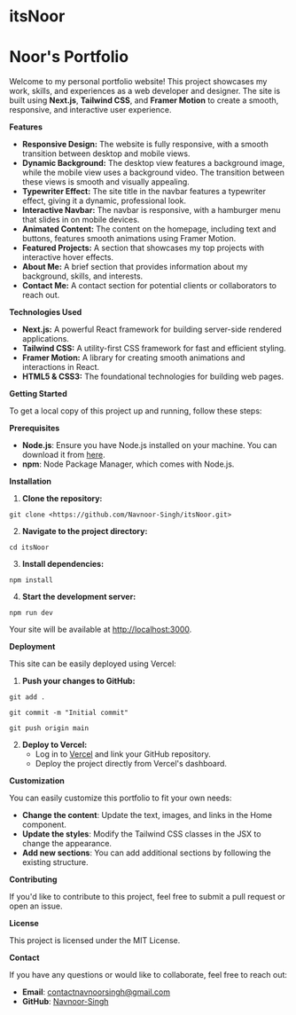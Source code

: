 # itsNoor
# Noor's Portfolio

Welcome to my personal portfolio website! This project showcases my work, skills, and experiences as a web developer and designer. The site is built using **Next.js**, **Tailwind CSS**, and **Framer Motion** to create a smooth, responsive, and interactive user experience.

**Features**

- **Responsive Design:** The website is fully responsive, with a smooth transition between desktop and mobile views.
- **Dynamic Background:** The desktop view features a background image, while the mobile view uses a background video. The transition between these views is smooth and visually appealing.
- **Typewriter Effect:** The site title in the navbar features a typewriter effect, giving it a dynamic, professional look.
- **Interactive Navbar:** The navbar is responsive, with a hamburger menu that slides in on mobile devices.
- **Animated Content:** The content on the homepage, including text and buttons, features smooth animations using Framer Motion.
- **Featured Projects:** A section that showcases my top projects with interactive hover effects.
- **About Me:** A brief section that provides information about my background, skills, and interests.
- **Contact Me:** A contact section for potential clients or collaborators to reach out.

**Technologies Used**

- **Next.js:** A powerful React framework for building server-side rendered applications.
- **Tailwind CSS:** A utility-first CSS framework for fast and efficient styling.
- **Framer Motion:** A library for creating smooth animations and interactions in React.
- **HTML5 & CSS3:** The foundational technologies for building web pages.

**Getting Started**

To get a local copy of this project up and running, follow these steps:

**Prerequisites**

- **Node.js**: Ensure you have Node.js installed on your machine. You can download it from [here](https://nodejs.org/).
- **npm**: Node Package Manager, which comes with Node.js.

**Installation**

1. **Clone the repository:**

```
git clone <https://github.com/Navnoor-Singh/itsNoor.git>

```
2. **Navigate to the project directory:**

```
cd itsNoor
```

3. **Install dependencies:**

```
npm install
```

4. **Start the development server:**

```
npm run dev
```

Your site will be available at <http://localhost:3000>.

**Deployment**

This site can be easily deployed using Vercel:

1. **Push your changes to GitHub:**

```
git add .
```

```
git commit -m "Initial commit"
```

```
git push origin main
```

2. **Deploy to Vercel:**
    - Log in to [Vercel](https://vercel.com/) and link your GitHub repository.
    - Deploy the project directly from Vercel's dashboard.

**Customization**

You can easily customize this portfolio to fit your own needs:

- **Change the content**: Update the text, images, and links in the Home component.
- **Update the styles**: Modify the Tailwind CSS classes in the JSX to change the appearance.
- **Add new sections**: You can add additional sections by following the existing structure.

**Contributing**

If you'd like to contribute to this project, feel free to submit a pull request or open an issue.

**License**

This project is licensed under the MIT License.

**Contact**

If you have any questions or would like to collaborate, feel free to reach out:

- **Email**: [contactnavnoorsingh@gmail.com](mailto:contactnavnoorsingh@gmail.com)
- **GitHub**: [Navnoor-Singh](https://github.com/Navnoor-Singh)
